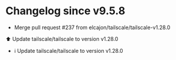 # Changelog since v9.5.8
- Merge pull request #237 from elcajon/tailscale/tailscale-v1.28.0

⬆️ Update tailscale/tailscale to version v1.28.0 
- ℹ️ Update tailscale/tailscale to version v1.28.0 
